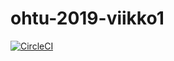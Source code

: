 # ohtu-2019-viikko1

[![CircleCI](https://circleci.com/gh/hartzka/ohtu-viikko1/tree/master.svg?style=svg)](https://circleci.com/gh/hartzka/ohtu-viikko1/tree/master)
